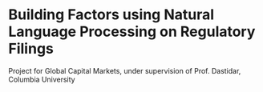 # Building Factors using Natural Language Processing on Regulatory Filings
Project for Global Capital Markets, under supervision of Prof. Dastidar, Columbia University


